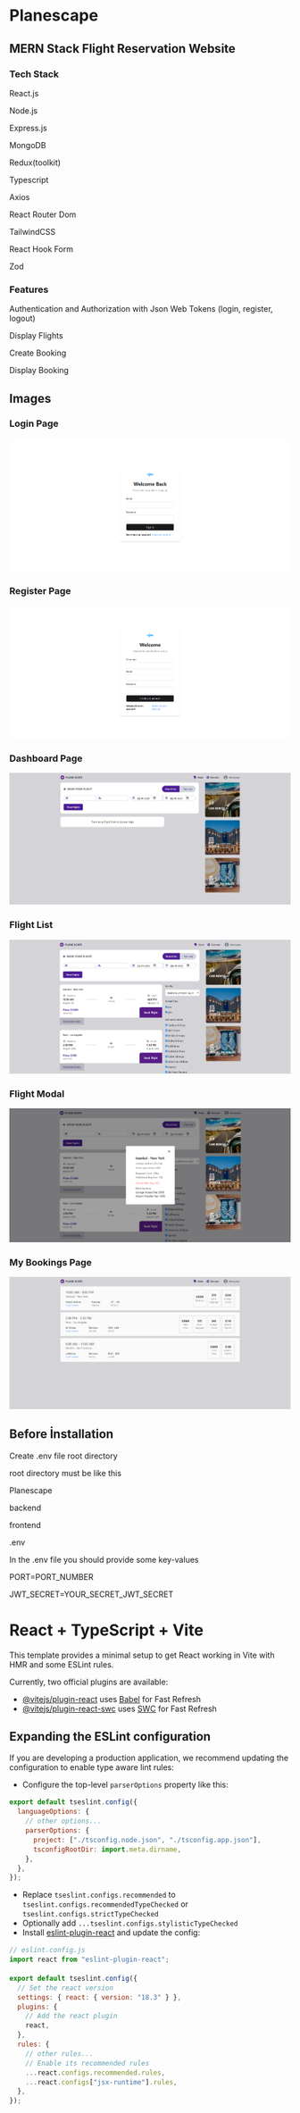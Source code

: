 # Planescape

## MERN Stack Flight Reservation Website

### Tech Stack

React.js

Node.js

Express.js

MongoDB

Redux(toolkit)

Typescript

Axios

React Router Dom

TailwindCSS

React Hook Form

Zod

### Features

Authentication and Authorization with Json Web Tokens (login, register, logout)

Display Flights

Create Booking

Display Booking

## Images

### Login Page
![Login Page](frontend/public/login.png)

### Register Page
![Register Page](frontend/public/register.png)

### Dashboard Page
![Dashboard Page](frontend/public/dashboard.png)

### Flight List
![Flight List](frontend/public/flights.png)

### Flight Modal
![Flight Modal](frontend/public/flight-modal.png)

### My Bookings Page
![My Bookings Page](frontend/public/my-boards.png)

## Before İnstallation

Create .env file root directory

root directory must be like this

Planescape

  backend

  frontend

  .env



In the .env file you should provide some key-values

PORT=PORT_NUMBER

JWT_SECRET=YOUR_SECRET_JWT_SECRET

# React + TypeScript + Vite

This template provides a minimal setup to get React working in Vite with HMR and some ESLint rules.

Currently, two official plugins are available:

- [@vitejs/plugin-react](https://github.com/vitejs/vite-plugin-react/blob/main/packages/plugin-react/README.md) uses [Babel](https://babeljs.io/) for Fast Refresh
- [@vitejs/plugin-react-swc](https://github.com/vitejs/vite-plugin-react-swc) uses [SWC](https://swc.rs/) for Fast Refresh

## Expanding the ESLint configuration

If you are developing a production application, we recommend updating the configuration to enable type aware lint rules:

- Configure the top-level `parserOptions` property like this:

```js
export default tseslint.config({
  languageOptions: {
    // other options...
    parserOptions: {
      project: ["./tsconfig.node.json", "./tsconfig.app.json"],
      tsconfigRootDir: import.meta.dirname,
    },
  },
});
```

- Replace `tseslint.configs.recommended` to `tseslint.configs.recommendedTypeChecked` or `tseslint.configs.strictTypeChecked`
- Optionally add `...tseslint.configs.stylisticTypeChecked`
- Install [eslint-plugin-react](https://github.com/jsx-eslint/eslint-plugin-react) and update the config:

```js
// eslint.config.js
import react from "eslint-plugin-react";

export default tseslint.config({
  // Set the react version
  settings: { react: { version: "18.3" } },
  plugins: {
    // Add the react plugin
    react,
  },
  rules: {
    // other rules...
    // Enable its recommended rules
    ...react.configs.recommended.rules,
    ...react.configs["jsx-runtime"].rules,
  },
});
```
